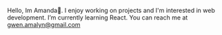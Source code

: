 Hello, Im Amanda💞️. 
I enjoy working on projects and I'm interested in web development.
I’m currently learning React.
You can reach me at gwen.amalyn@gmail.com

<!---
ama-lyn/ama-lyn is a ✨ special ✨ repository because its `README.md` (this file) appears on your GitHub profile.
You can click the Preview link to take a look at your changes.
--->
